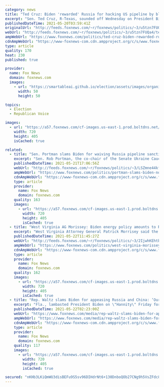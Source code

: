 ```yaml
---
category: news
title: "Ted Cruz: Biden 'rewarded' Russia for hacking US pipeline by blessing Russian one"
excerpt: "Sen. Ted Cruz, R-Texas, sounded off Wednesday on President Biden responding to a debilitating hack of a U.S. oil pipeline from within the Russian Federation, by turning around and giving his approval to a lucrative Russian pipeline that will supply energy to Germany."
publishedDateTime: 2021-05-20T03:59:41Z
originalUrl: "http://feeds.foxnews.com/~r/foxnews/politics/~3/u5tzn7FUQa4/ted-cruz-biden-rewarded-russia-for-hacking-us-pipeline-by-blessing-russian-one"
webUrl: "http://feeds.foxnews.com/~r/foxnews/politics/~3/u5tzn7FUQa4/ted-cruz-biden-rewarded-russia-for-hacking-us-pipeline-by-blessing-russian-one"
ampWebUrl: "https://www.foxnews.com/politics/ted-cruz-biden-rewarded-russia-for-hacking-us-pipeline-by-blessing-russian-one.amp"
cdnAmpWebUrl: "https://www-foxnews-com.cdn.ampproject.org/c/s/www.foxnews.com/politics/ted-cruz-biden-rewarded-russia-for-hacking-us-pipeline-by-blessing-russian-one.amp"
type: article
quality: 170
heat: 230
published: true

provider:
  name: Fox News
  domain: foxnews.com
  images:
    - url: "https://smartableai.github.io/election/assets/images/organizations/foxnews.com-50x50.jpg"
      width: 50
      height: 50

topics:
  - Election
  - Republican Voice

images:
  - url: "https://a57.foxnews.com/cf-images.us-east-1.prod.boltdns.net/v1/static/694940094001/3f4eb9de-2cb5-4510-8484-472066a72fd4/41d40886-d2bf-4211-a0e3-2d5708f9195f/1280x720/match/720/405/image.jpg?ve=1&tl=1"
    width: 720
    height: 405
    isCached: true

related:
  - title: "Sen. Portman slams Biden for waiving Russia pipeline sanctions: 'helps Russia,' hurts US allies"
    excerpt: "Sen. Rob Portman, the co-chair of the Senate Ukraine Caucus, tore into Biden for lifting the sanctions on the Russian firm Nord Stream AG and its Vladimir Putin-linked CEO Matthias Warnig, who are heading up the Baltic pipeline project."
    publishedDateTime: 2021-05-21T17:06:56Z
    webUrl: "http://feeds.foxnews.com/~r/foxnews/politics/~3/LSZmne44kfk/portman-slams-biden-nord-stream"
    ampWebUrl: "https://www.foxnews.com/politics/portman-slams-biden-nord-stream.amp"
    cdnAmpWebUrl: "https://www-foxnews-com.cdn.ampproject.org/c/s/www.foxnews.com/politics/portman-slams-biden-nord-stream.amp"
    type: article
    provider:
      name: Fox News
      domain: foxnews.com
    quality: 163
    images:
      - url: "https://a57.foxnews.com/cf-images.us-east-1.prod.boltdns.net/v1/static/694940094001/3f4eb9de-2cb5-4510-8484-472066a72fd4/41d40886-d2bf-4211-a0e3-2d5708f9195f/1280x720/match/720/405/image.jpg?ve=1&tl=1"
        width: 720
        height: 405
        isCached: true
  - title: "West Virginia AG Morissey: Biden energy policy amounts to Russia and China first, 'America last'"
    excerpt: "West Virginia Attorney General Patrick Morrisey said the American worker is getting \"squeezed\" by President Biden’s \"hypocritical\" energy policies that benefit U.S. adversaries like China and Russia."
    publishedDateTime: 2021-05-22T11:45:27Z
    webUrl: "http://feeds.foxnews.com/~r/foxnews/politics/~3/2IjwhKEhtb8/west-virginia-morissey-biden-energy-policy-russia-china-first-america-last"
    ampWebUrl: "https://www.foxnews.com/politics/west-virginia-morissey-biden-energy-policy-russia-china-first-america-last.amp"
    cdnAmpWebUrl: "https://www-foxnews-com.cdn.ampproject.org/c/s/www.foxnews.com/politics/west-virginia-morissey-biden-energy-policy-russia-china-first-america-last.amp"
    type: article
    provider:
      name: Fox News
      domain: foxnews.com
    quality: 162
    images:
      - url: "https://a57.foxnews.com/cf-images.us-east-1.prod.boltdns.net/v1/static/694940094001/7db5c158-51d0-4581-88f2-4c0c7f6c7dee/5b641551-92ce-4c8a-bcf2-8b9ba3a0a8d8/1280x720/match/720/405/image.jpg?ve=1&tl=1"
        width: 720
        height: 405
        isCached: true
  - title: "Rep. Waltz slams Biden for appeasing Russia and China: ‘Our adversaries smell weakness in the White House’"
    excerpt: "Fla., lambasted President Biden on \"Hannity\" Friday for waiving sanctions on Russia’s Nord Stream 2 pipeline after blocking the Keystone Pipeline, and getting nothing in return."
    publishedDateTime: 2021-05-22T02:23:00Z
    webUrl: "https://www.foxnews.com/media/rep-waltz-slams-biden-for-appeasing-russia-and-china-our-adversaries-smell-weakness-in-the-white-house"
    ampWebUrl: "https://www.foxnews.com/media/rep-waltz-slams-biden-for-appeasing-russia-and-china-our-adversaries-smell-weakness-in-the-white-house.amp"
    cdnAmpWebUrl: "https://www-foxnews-com.cdn.ampproject.org/c/s/www.foxnews.com/media/rep-waltz-slams-biden-for-appeasing-russia-and-china-our-adversaries-smell-weakness-in-the-white-house.amp"
    type: article
    provider:
      name: Fox News
      domain: foxnews.com
    quality: 117
    images:
      - url: "https://a57.foxnews.com/cf-images.us-east-1.prod.boltdns.net/v1/static/694940094001/6f5e95b5-d194-4847-977b-ace06dd19a94/e4e00bb4-0ee5-418d-9bf1-38b01fd9b9cf/1280x720/match/720/405/image.jpg?ve=1&tl=1"
        width: 720
        height: 405
        isCached: true

secured: "nKHb3LKiQmWU3disBEFu9S5sv96DIHdrNt6+130DnboQOb27CNg9h5VsZFdc812V0vJ1RH+Q76k63v4ZK2b+IJHQjekwvG5ypFgXjmooefE+XkM8dNKb2HHnSAhmf7lMecSkdtztJ9+osoEiZLvrwDRF1xo82j86ppauznwhVrSJLqdd9468AXp8oe0R0c+HefURymWA/0HPj7JYa6WlEGFqZ89FtCDM+uKd9JJren4XcU5E16Uj2B1+EXTef2Nv8MLlxHrPefQsqYLJLcgspnfZWLp2A+ucyKQ0XxAPE/2slJnI+OBYx7iWzCXFNO11sBy20Tyj3hwqUVqKHqVvoWT97JDMAZJtVN1rSmbR2gc=;lup7XGZmbr8tDKb4CbrDOA=="
---
```


